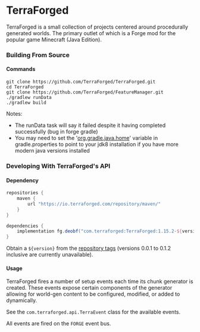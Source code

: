 # TerraForged

TerraForged is a small collection of projects centered around procedurally generated worlds.
The primary outlet of which is a Forge mod for the popular game Minecraft (Java Edition).

### Building From Source

#### Commands
```shell script
git clone https://github.com/TerraForged/TerraForged.git
cd TerraForged
git clone https://github.com/TerraForged/FeatureManager.git
./gradlew runData
./gradlew build
```
Notes:
- The runData task will say it failed despite it having completed successfully (bug in forge gradle)
- You may need to set the '[org.gradle.java.home](https://docs.gradle.org/current/userguide/build_environment.html)' variable in gradle.properties to point to your jdk8 installation if you have more modern java versions installed

### Developing With TerraForged's API

#### Dependency
```groovy
repositories {
    maven { 
        url "https://io.terraforged.com/repository/maven/" 
    }
}

dependencies {
    implementation fg.deobf("com.terraforged:TerraForged:1.15.2-${version}")
}
```

Obtain a `${version}` from the [repository tags](https://github.com/TerraForged/TerraForged/releases) 
(versions 0.0.1 to 0.1.2 inclusive are currently unavailable).

#### Usage

TerraForged fires a number of setup events each time its chunk generator is created. These events expose certain
components of the generator allowing for world-gen content to be configured, modified, or added to dynamically.

See the `com.terraforged.api.TerraEvent` class for the available events.

All events are fired on the `FORGE` event bus.
